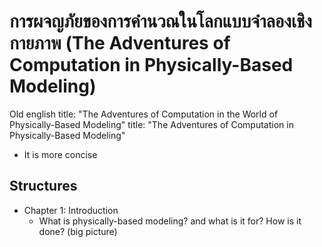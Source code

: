 
# การผจญภัยของการคำนวณในโลกแบบจำลองเชิงกายภาพ (The Adventures of Computation in Physically-Based Modeling)

Old english title: "The Adventures of Computation in the World of Physically-Based Modeling"
title: "The Adventures of Computation in Physically-Based Modeling"
* It is more concise

## Structures
  * Chapter 1: Introduction
    * What is physically-based modeling? and what is it for? How is it done? (big picture)
  
